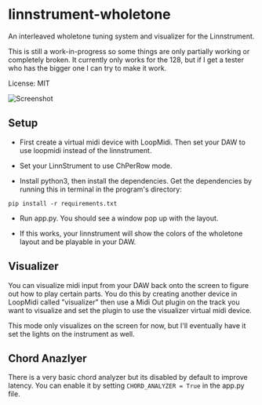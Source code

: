 # linnstrument-wholetone

An interleaved wholetone tuning system and visualizer for the Linnstrument.

This is still a work-in-progress so some things are only partially working or completely broken.  It currently only works for the 128, but if I get a tester who has the bigger one I can try to make it work.

License: MIT

![Screenshot](https://i.imgur.com/NX34ddB.png)

## Setup

- First create a virtual midi device with LoopMidi.  Then set your DAW to use loopmidi instead of the linnstrument.

- Set your LinnStrument to use ChPerRow mode.

- Install python3, then install the dependencies.  Get the dependencies by running this in terminal in the program's directory:

```
pip install -r requirements.txt
```

- Run app.py.  You should see a window pop up with the layout.

- If this works, your linnstrument will show the colors of the wholetone layout and be playable in your DAW.

## Visualizer

You can visualize midi input from your DAW back onto the screen to figure out how to play certain parts.
You do this by creating another device in LoopMidi called "visualizer" then use a Midi Out plugin
on the track you want to visualize and set the plugin to use the visualizer virtual midi device.

This mode only visualizes on the screen for now, but I'll eventually have it set the lights on the instrument as well.

## Chord Anazlyer

There is a very basic chord analyzer but its disabled by default to improve latency.  You can enable it by
setting `CHORD_ANALYZER = True` in the app.py file.

